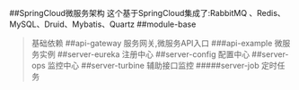 ##SpringCloud微服务架构
这个基于SpringCloud集成了:RabbitMQ 、Redis、MySQL、Druid、Mybatis、Quartz
##module-base
>基础依赖
##api-gateway
>服务网关,微服务API入口
###api-example
>微服务实例
##server-eureka
>注册中心
##server-config
>配置中心
##server-ops
>监控中心
##server-turbine
>辅助接口监控
#####server-job
>定时任务
